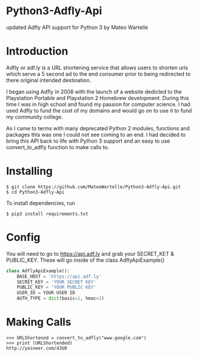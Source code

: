 # Python3-Adfly-Api
updated Adfly API support for Python 3
by Mateo Wartelle

# Introduction
Adfly or adf.ly is a URL shortening service that allows users to shorten urls which serve a 5 second ad to the end consumer prior to being redirected to there original intended destination.

I began using Adfly in 2008 with the launch of a website dedicted to the Playstation Portable and Playstation 2 Homebrew development. During this time I was in high school and found my passion for computer science. I had used Adfly to fund the cost of my domains and would go on to use it to fund my community college. 

As I came to terms with many deprecated Python 2 modules, functions and packages this was one I could not see coming to an end. I had decided to bring this API back to life with Python 3 support and an easy to use convert_to_adfly function to make calls to.

# Installing 
```
$ git clone https://github.com/MateoWartelle/Python3-Adfly-Api.git
$ cd Python3-Adfly-Api
```
To install dependencies, run
```
$ pip3 install requirements.txt
```
# Config
You will need to go to https://api.adf.ly and grab your SECRET_KET & PUBLIC_KEY. 
These will go inside of the class AdflyApiExample()

```python
class AdflyApiExample():
    BASE_HOST = 'https://api.adf.ly'
    SECRET_KEY = 'YOUR SECRET KEY'
    PUBLIC_KEY = 'YOUR PUBLIC KEY'
    USER_ID = YOUR USER ID
    AUTH_TYPE = dict(basic=1, hmac=2)
```
# Making Calls
```
>>> URLShortened = convert_to_adfly("www.google.com")
>>> print (URLShortended)
http://yoineer.com/43U0
```
